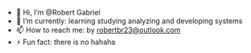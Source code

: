 - 👋 Hi, I’m @Robert Gabriel
- 🌱 I’m currently: learning studying analyzing and developing systems
- 📫 How to reach me: by robertbr23@outlook.com
- ⚡ Fun fact: there is no hahaha

<!---
RobertGabrielAlmeida/RobertGabrielAlmeida is a ✨ special ✨ repository because its `README.md` (this file) appears on your GitHub profile.
You can click the Preview link to take a look at your changes.
--->
